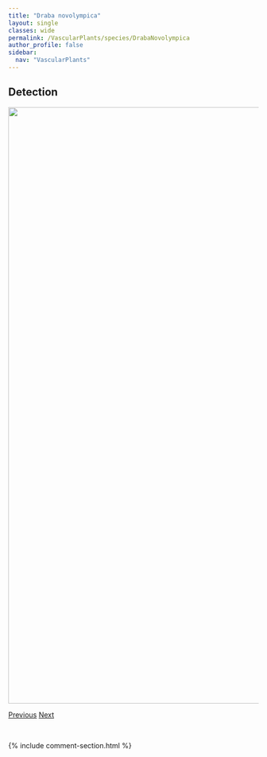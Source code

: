 ```yaml
---
title: "Draba novolympica"
layout: single
classes: wide
permalink: /VascularPlants/species/DrabaNovolympica
author_profile: false
sidebar:
  nav: "VascularPlants"
---
```


<h2>Detection</h2>

<a href="https://drive.google.com/uc?export=view&id=1eitC0_TUcUX-wKTEBxPfTz2CqM3zY6KK">
<img src="https://drive.google.com/uc?export=view&id=1eitC0_TUcUX-wKTEBxPfTz2CqM3zY6KK" height = "1200" width = "800">
</a>


<a href="/DevelopmentWebsite/VascularPlants/species/DrabaNemorosa" class="pagination--pager" title="Draba nemorosa">Previous</a> <a href="/DevelopmentWebsite/VascularPlants/species/Dracaena" class="pagination--pager" title="Dracaena">Next</a>

<p>&nbsp;</p>

{% include comment-section.html %}
